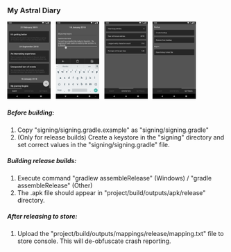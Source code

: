 ### My Astral Diary
<img src="assets/store/Screenshot_1.png" alt="screenshot 1" width="100" />
&nbsp;
<img src="assets/store/Screenshot_2.png" alt="screenshot 2" width="100" />
&nbsp;
<img src="assets/store/Screenshot_3.png" alt="screenshot 3" width="100" />
&nbsp;
<img src="assets/store/Screenshot_4.png" alt="screenshot 4" width="100" />

##### Before building:

1. Copy "signing/signing.gradle.example" as "signing/signing.gradle"
2. (Only for release builds) Create a keystore in the "signing" directory and set correct values in the "signing/signing.gradle" file.

##### Building release builds:

1. Execute command "gradlew assembleRelease" (Windows) / "gradle assembleRelease" (Other)
2. The .apk file should appear in "project/build/outputs/apk/release" directory.

##### After releasing to store:

1. Upload the "project/build/outputs/mappings/release/mapping.txt" file to store console. This will de-obfuscate crash reporting.